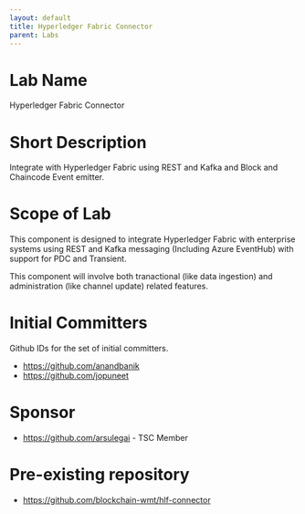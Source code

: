 ```yaml
---
layout: default
title: Hyperledger Fabric Connector
parent: Labs
---
```

# Lab Name
Hyperledger Fabric Connector

# Short Description
Integrate with Hyperledger Fabric using REST and Kafka and Block and Chaincode Event emitter.

# Scope of Lab
This component is designed to integrate Hyperledger Fabric with enterprise systems using REST and Kafka messaging (Including Azure EventHub) with support for PDC and Transient.

This component will involve both tranactional (like data ingestion) and administration (like channel update) related features.

# Initial Committers
Github IDs for the set of initial committers.
- https://github.com/anandbanik
- https://github.com/jopuneet


# Sponsor

- https://github.com/arsulegai  - TSC Member

# Pre-existing repository
- https://github.com/blockchain-wmt/hlf-connector
